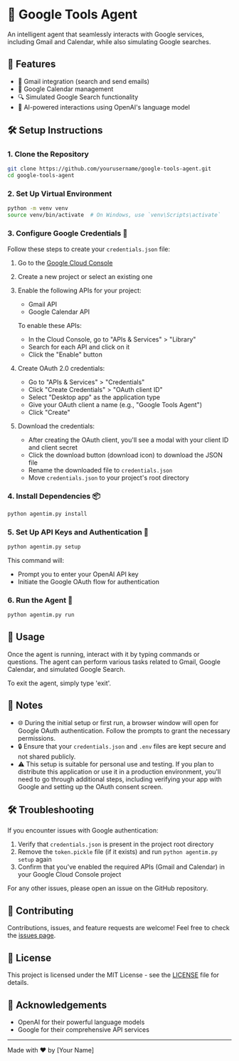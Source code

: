 # 🤖 Google Tools Agent

An intelligent agent that seamlessly interacts with Google services, including Gmail and Calendar, while also simulating Google searches.

## 🌟 Features

- 📧 Gmail integration (search and send emails)
- 📅 Google Calendar management
- 🔍 Simulated Google Search functionality
- 🧠 AI-powered interactions using OpenAI's language model

## 🛠️ Setup Instructions

### 1. Clone the Repository

```bash
git clone https://github.com/yourusername/google-tools-agent.git
cd google-tools-agent
```

### 2. Set Up Virtual Environment

```bash
python -m venv venv
source venv/bin/activate  # On Windows, use `venv\Scripts\activate`
```

### 3. Configure Google Credentials 🔑

Follow these steps to create your `credentials.json` file:

1. Go to the [Google Cloud Console](https://console.cloud.google.com/)
2. Create a new project or select an existing one
3. Enable the following APIs for your project:
   - Gmail API
   - Google Calendar API

   To enable these APIs:
   - In the Cloud Console, go to "APIs & Services" > "Library"
   - Search for each API and click on it
   - Click the "Enable" button

4. Create OAuth 2.0 credentials:
   - Go to "APIs & Services" > "Credentials"
   - Click "Create Credentials" > "OAuth client ID"
   - Select "Desktop app" as the application type
   - Give your OAuth client a name (e.g., "Google Tools Agent")
   - Click "Create"

5. Download the credentials:
   - After creating the OAuth client, you'll see a modal with your client ID and client secret
   - Click the download button (download icon) to download the JSON file
   - Rename the downloaded file to `credentials.json`
   - Move `credentials.json` to your project's root directory

### 4. Install Dependencies 📦

```bash
python agentim.py install
```

### 5. Set Up API Keys and Authentication 🔐

```bash
python agentim.py setup
```

This command will:
- Prompt you to enter your OpenAI API key
- Initiate the Google OAuth flow for authentication

### 6. Run the Agent 🚀

```bash
python agentim.py run
```

## 💬 Usage

Once the agent is running, interact with it by typing commands or questions. The agent can perform various tasks related to Gmail, Google Calendar, and simulated Google Search.

To exit the agent, simply type 'exit'.

## 📝 Notes

- 🌐 During the initial setup or first run, a browser window will open for Google OAuth authentication. Follow the prompts to grant the necessary permissions.
- 🔒 Ensure that your `credentials.json` and `.env` files are kept secure and not shared publicly.
- ⚠️ This setup is suitable for personal use and testing. If you plan to distribute this application or use it in a production environment, you'll need to go through additional steps, including verifying your app with Google and setting up the OAuth consent screen.

## 🛠️ Troubleshooting

If you encounter issues with Google authentication:

1. Verify that `credentials.json` is present in the project root directory
2. Remove the `token.pickle` file (if it exists) and run `python agentim.py setup` again
3. Confirm that you've enabled the required APIs (Gmail and Calendar) in your Google Cloud Console project

For any other issues, please open an issue on the GitHub repository.

## 🤝 Contributing

Contributions, issues, and feature requests are welcome! Feel free to check the [issues page](https://github.com/yourusername/google-tools-agent/issues).

## 📄 License

This project is licensed under the MIT License - see the [LICENSE](LICENSE) file for details.

## 🙏 Acknowledgements

- OpenAI for their powerful language models
- Google for their comprehensive API services

---

Made with ❤️ by [Your Name]
